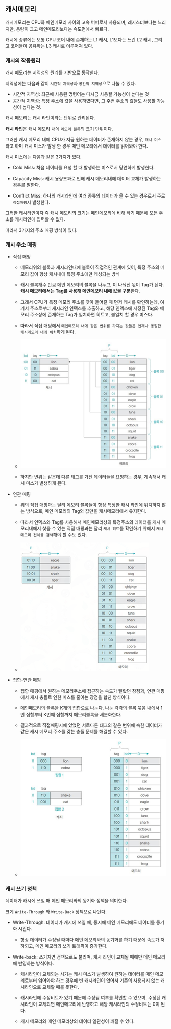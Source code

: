 ## 캐시메모리

캐시메모리는 CPU와 메인메모리 사이의 고속 버퍼로서 사용되며, 레지스터보다는 느리지만, 용량이 크고 메인메모리보다는 속도면에서 빠르다.

캐시에 종류에는 보통 CPU 코어 내에 존재하는 L1 캐시, L1보다는 느린 L2 캐시, 그리고 코어들이 공유하는 L3 캐시로 이루어져 있다.

### 캐시의 작동원리

캐시 메모리는 지역성의 원리를 기반으로 동작한다.

지역성에는 다음과 같이 `시간적 지역성`과 `공간적 지역성`으로 나눌 수 있다.

- 시간적 지역성: 최근에 사용된 명령어는 다시금 사용될 가능성이 높다는 것
- 공간적 지역성: 특정 주소에 값을 사용하였다면, 그 주변 주소의 값들도 사용할 가능성이 높다는 것.

캐시 메모리는 캐시 라인이라는 단위로 관리된다.

**캐시 라인**은 캐시 메모리 내에 `메모리 블록`의 크기 단위이다.

그러한 캐시 메모리 내에 CPU가 지금 원하는 데이터가 존재하지 않는 경우, `캐시 미스` 라고 하며 캐시 미스가 발생 한 경우 메인 메모리에서 데이터를 읽어와야 한다.

캐시 미스에는 다음과 같은 3가지가 있다.

- Cold Miss: 처음 데이터를 요청 할 때 발생하는 미스로서 당연하게 발생한다.

- Capacity Miss: 캐시 용량초과로 인해 캐시 메모리내에 데이터 교체가 발생하는 경우를 말한다.

- Conflict Miss: 하나의 캐시라인에 여러 종류의 데이터가 올 수 있는 경우로서 주로 `직접매핑`시 발생한다.

그러한 캐시라인이자 즉 캐시 메모리의 크기는 메인메모리에 비해 작기 때문에 모든 주소를 캐시라인에 입력할 수 없다.

따라서 3가지의 주소 매핑 방식이 있다.

### 캐시 주소 매핑

- 직접 매핑
    - 메모리위의 블록과 캐시라인내에 블록이 직접적인 관계에 있어, 특정 주소의 메모리 값이 항상 캐시내에 특정 주소에만 캐싱되는 방식

    - 캐시 블록개수 만큼 메인 메모리의 블록을 나누고, 이 나눠진 몫이 Tag가 된다. **캐시 메모리에서는 Tag를 사용해 메인메모리 내에 값을 구분**한다.
    
    - 그래서 CPU가 특정 메모리 주소를 찾아 들어갈 때 먼저 캐시를 확인하는데, 여기서 주소로부터 캐시라인 인덱스를 추출하고, 해당 인덱스에 저장된 Tag와 메모리 주소상에 존재하는 Tag가 일치하면 히트고, 불일치 할 경우 미스다.

    - 따라서 직접 매핑에서 `메인메모리 내에 같은 변위를 가지는 값들은 언제나 동일한 캐시메모리 내에 위치`하게 된다.

    - ![alt text](./images/image-37.png)

    - 하지만 변위는 같은데 다른 태그를 가진 데이터들을 요청하는 경우, 계속해서 캐시 미스가 발생하게 된다.
    
- 연관 매핑
    - 위의 직접 매핑과는 달리 메모리 블록들이 항상 특정한 캐시 라인에 위치하지 않는 방식으로, 메인 메모리의 Tag와 값만을 캐시메모리에서 유지한다.

    - 따라서 인덱스와 Tag를 사용해서 메인메모리상의 특정주소의 데이터를 캐시 메모리내에서 찾을 수 있는 직접 매핑과는 달리 `캐시 히트`를 확인하기 위해서 `캐시 메모리 전체를 검색`해야 할 수도 있다.

    - ![alt text](./images/image-38.png)
    
- 집합-연관 매핑
    - 집합 매핑에서 원하는 메모리주소에 접근하는 속도가 빨랐던 장점과, 연관 매핑에서 캐시 충돌로 인한 미스를 줄이는 장점을 합친 방식이다.

    - 메인메모리의 블록을 K개의 집합으로 나눈다. 나눈 각각의 블록 묶음 내에서 1번 집합부터 K번째 집합까지 메모리블록을 세분화한다.

    - 결과적으로 직접매핑시에 있었던 서로다른 태그의 같은 변위에 속한 데이터가 같은 캐시 메모리 주소를 갖는 충돌 문제를 해결할 수 있다.

    - ![alt text](./images/image-39.png)

### 캐시 쓰기 정책

데이터가 캐시에 쓰일 때 메인 메모리와의 동기화 정책을 의미한다.

크게 `Write-Through` 와 `Write-Back` 정책으로 나뉜다.

- Write-Through: 데이터가 캐시에 쓰일 때, 동시에 메인 메모리에도 데이터를 동기화 시킨다.
    - 항상 데이터가 수정될 때마다 메인 메모리와의 동기화를 하기 때문에 속도가 저하되고, 메인 메모리의 쓰기 트래픽이 증가한다.

- Write-back: 쓰기지연 정책으로도 불리며, 캐시 라인이 교체될 때에만 메인 메모리에 반영하는 방식이다.

    - 캐시라인이 교체되는 시기는 캐시 미스가 발생하여 원하는 데이터를 메인 메모리로부터 읽어와야 하는 경우에 빈 캐시라인이 없어서 기존의 사용되지 않는 캐시라인으로 교체할 때를 뜻한다.

    - 캐시라인에 수정비트가 있기 때문에 수정됨 여부를 확인할 수 있으며, 수정된 캐시라인이 교체되면 메인메모리에 반영하고 해당 캐시라인의 수정비트는 0이 된다.

    - 캐시 메모리와 메인 메모리상의 데이터 일관성이 깨질 수 있다.
